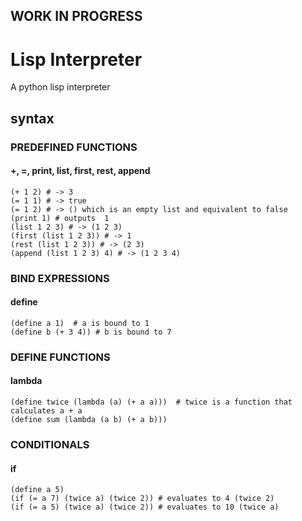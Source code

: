 ## WORK IN PROGRESS

# Lisp Interpreter

A python lisp interpreter

## syntax

### PREDEFINED FUNCTIONS

#### +, =, print, list, first, rest, append

```
(+ 1 2) # -> 3
(= 1 1) # -> true
(= 1 2) # -> () which is an empty list and equivalent to false
(print 1) # outputs  1
(list 1 2 3) # -> (1 2 3)
(first (list 1 2 3)) # -> 1
(rest (list 1 2 3)) # -> (2 3)
(append (list 1 2 3) 4) # -> (1 2 3 4)
```

### BIND EXPRESSIONS

#### define

```
(define a 1)  # a is bound to 1
(define b (+ 3 4)) # b is bound to 7
```

### DEFINE FUNCTIONS

#### lambda

```
(define twice (lambda (a) (+ a a)))  # twice is a function that calculates a + a
(define sum (lambda (a b) (+ a b)))
```

### CONDITIONALS

#### if

```
(define a 5)
(if (= a 7) (twice a) (twice 2)) # evaluates to 4 (twice 2)
(if (= a 5) (twice a) (twice 2)) # evaluates to 10 (twice a)
```
